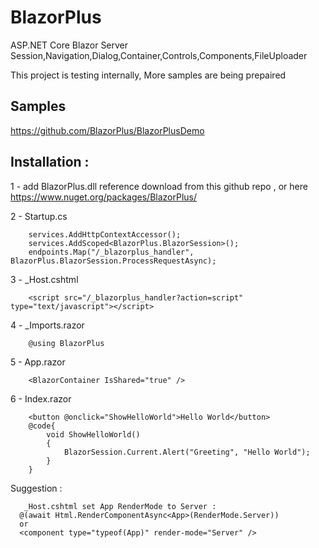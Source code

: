 # BlazorPlus
ASP.NET Core Blazor Server Session,Navigation,Dialog,Container,Controls,Components,FileUploader

This project is testing internally, More samples are being prepaired


## Samples

https://github.com/BlazorPlus/BlazorPlusDemo


## Installation : 

1 - add BlazorPlus.dll reference
download from this github repo , 
or here https://www.nuget.org/packages/BlazorPlus/

2 - Startup.cs
```
	services.AddHttpContextAccessor();
	services.AddScoped<BlazorPlus.BlazorSession>();
	endpoints.Map("/_blazorplus_handler", BlazorPlus.BlazorSession.ProcessRequestAsync);
```

3 - _Host.cshtml
```
	<script src="/_blazorplus_handler?action=script" type="text/javascript"></script>
```

4 - _Imports.razor
```
	@using BlazorPlus
```

5 - App.razor
```
	<BlazorContainer IsShared="true" />
```

6 - Index.razor
```
	<button @onclick="ShowHelloWorld">Hello World</button>
	@code{
		void ShowHelloWorld()
		{
			BlazorSession.Current.Alert("Greeting", "Hello World");
		}
	}
```
  
  Suggestion :
  ```
	 _Host.cshtml set App RenderMode to Server :
	@(await Html.RenderComponentAsync<App>(RenderMode.Server))
	or
	<component type="typeof(App)" render-mode="Server" />
```